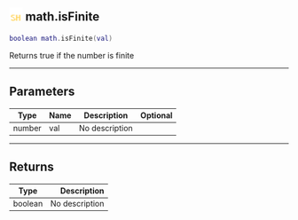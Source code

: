 ## <img src="../../.gitbook/assets/shared.png" width="24" height=24 /> math.isFinite

```lua
boolean math.isFinite(val)
```

Returns true if the number is finite

------
## Parameters

| Type   | Name | Description | Optional |
| ------ | ---- | ----------- | -------: |
| number | val | No description |  |


------
## Returns

| Type   | Description |
| ------ | ----------: |
| boolean | No description |


